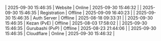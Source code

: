 | 2025-09-30 15:46:35 | Website | Online | 2025-09-30 15:46:32 |
| 2025-09-30 15:46:35 | Registration | Offline | 2025-09-09 16:40:23 |
| 2025-09-30 15:46:35 | Auth Server | Offline | 2025-08-18 09:33:31 |
| 2025-09-30 15:46:35 | Kezan (PvE) | Offline | 2025-08-03 17:58:02 |
| 2025-09-30 15:46:35 | Gurubashi (PvP) | Offline | 2025-08-23 21:44:06 |
| 2025-09-30 15:46:35 | Cloudflare | Online | 2025-09-30 15:46:32 |
